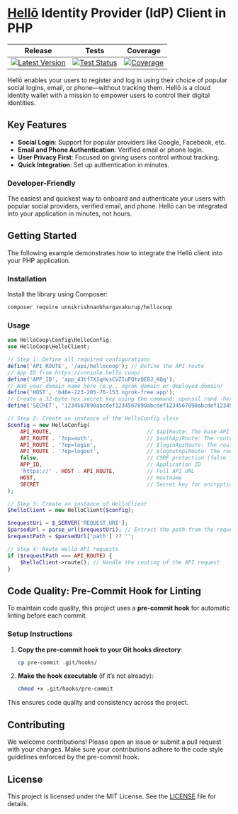 # [Hellō](https://www.hello.coop/) Identity Provider (IdP) Client in PHP

| Release | Tests  | Coverage |
| :----:  | :----: | :------: | 
| [![Latest Version](https://img.shields.io/github/release/UnnikrishnanBhargavakurup/hellocoop.svg?style=flat-square)](https://github.com/UnnikrishnanBhargavakurup/hellocoop/releases) | [![Test Status](https://github.com/UnnikrishnanBhargavakurup/hellocoop/actions/workflows/continuous-integration.yml/badge.svg)](https://github.com/UnnikrishnanBhargavakurup/hellocoop/actions) | [![Coverage](https://codecov.io/gh/UnnikrishnanBhargavakurup/hellocoop/graph/badge.svg?token=GFPX13L1TM)](https://codecov.io/gh/UnnikrishnanBhargavakurup/hellocoop) |

Hellō enables your users to register and log in using their choice of popular social logins, email, or phone—without tracking them. Hellō is a cloud identity wallet with a mission to empower users to control their digital identities.

## Key Features
- **Social Login**: Support for popular providers like Google, Facebook, etc.
- **Email and Phone Authentication**: Verified email or phone login.
- **User Privacy First**: Focused on giving users control without tracking.
- **Quick Integration**: Set up authentication in minutes.

### Developer-Friendly
The easiest and quickest way to onboard and authenticate your users with popular social providers, verified email, and phone. Hellō can be integrated into your application in minutes, not hours.

## Getting Started

The following example demonstrates how to integrate the Hellō client into your PHP application.

### Installation
Install the library using Composer:
```bash
composer require unnikrishnanbhargavakurup/hellocoop
```

### Usage

```php
use HelloCoop\Config\HelloConfig;
use HelloCoop\HelloClient;

// Step 1: Define all required configurations
define('API_ROUTE', '/api/hellocoop'); // Define the API route
// App ID from https://console.hello.coop/
define('APP_ID', 'app_43tf7X1qHvsCVZIuPQtzQE8J_KQq'); 
// Add your domain name here (e.g., ngrok domain or deployed domain)
define('HOST', 'b46e-223-205-76-153.ngrok-free.app');
// Create a 32-byte hex secret key using the command: openssl rand -hex 32
define('SECRET', '1234567890abcdef1234567890abcdef1234567890abcdef1234567890abcdef'); 

// Step 2: Create an instance of the HelloConfig class
$config = new HelloConfig(
    API_ROUTE,                              // $apiRoute: The base API route
    API_ROUTE . '?op=auth',                 // $authApiRoute: The route for authentication
    API_ROUTE . '?op=login',                // $loginApiRoute: The route for login
    API_ROUTE . '?op=logout',               // $logoutApiRoute: The route for logout
    false,                                  // CSRF protection (false to restrict cross-origin requests)
    APP_ID,                                 // Application ID
    'https://' . HOST . API_ROUTE,          // Full API URL
    HOST,                                   // Hostname
    SECRET                                  // Secret key for encryption and decryption of data
);

// Step 3: Create an instance of HelloClient
$helloClient = new HelloClient($config);

$requestUri = $_SERVER['REQUEST_URI'];
$parsedUrl = parse_url($requestUri); // Extract the path from the request URI, ignoring query parameters
$requestPath = $parsedUrl['path'] ?? '';

// Step 4: Route Hellō API requests
if ($requestPath === API_ROUTE) {
    $helloClient->route(); // Handle the routing of the API request
}
```

## Code Quality: Pre-Commit Hook for Linting

To maintain code quality, this project uses a **pre-commit hook** for automatic linting before each commit.

### Setup Instructions

1. **Copy the pre-commit hook to your Git hooks directory**:
   ```bash
   cp pre-commit .git/hooks/
   ```

2. **Make the hook executable** (if it’s not already):
   ```bash
   chmod +x .git/hooks/pre-commit
   ```

This ensures code quality and consistency across the project.

## Contributing
We welcome contributions! Please open an issue or submit a pull request with your changes. Make sure your contributions adhere to the code style guidelines enforced by the pre-commit hook.

## License

This project is licensed under the MIT License. See the [LICENSE](./LICENSE) file for details.
